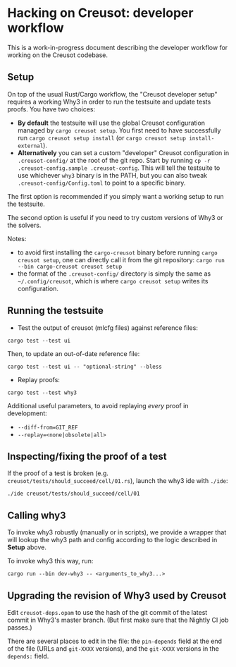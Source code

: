 # Hacking on Creusot: developer workflow

This is a work-in-progress document describing the developer workflow for
working on the Creusot codebase.

## Setup

On top of the usual Rust/Cargo workflow, the "Creusot developer setup" requires
a working Why3 in order to run the testsuite and update tests proofs. You have
two choices:

- **By default** the testsuite will use the global Creusot configuration managed
  by `cargo creusot setup`. You first need to have successfully run `cargo
  creusot setup install` (or `cargo creusot setup install-external`).
- **Alternatively** you can set a custom "developer" Creusot configuration in
  `.creusot-config/` at the root of the git repo. Start by running `cp -r
  .creusot-config.sample .creusot-config`. This will tell the testsuite to use
  whichever `why3` binary is in the PATH, but you can also tweak
  `.creusot-config/Config.toml` to point to a specific binary.

The first option is recommended if you simply want a working setup to run the
testsuite.

The second option is useful if you need to try custom versions of Why3 or the
solvers.

Notes:
- to avoid first installing the `cargo-creusot` binary before running `cargo
  creusot setup`, one can directly call it from the git repository: `cargo run
  --bin cargo-creusot creusot setup`
- the format of the `.creusot-config/` directory is simply the same as
  `~/.config/creusot`, which is where `cargo creusot setup` writes its
  configuration.

## Running the testsuite

- Test the output of creusot (mlcfg files) against reference files:
```
cargo test --test ui
```

Then, to update an out-of-date reference file:
```
cargo test --test ui -- "optional-string" --bless
```

- Replay proofs:
```
cargo test --test why3
```

Additional useful parameters, to avoid replaying *every* proof in development:
- `--diff-from=GIT_REF`
- `--replay=<none|obsolete|all>`

## Inspecting/fixing the proof of a test

If the proof of a test is broken (e.g.
`creusot/tests/should_succeed/cell/01.rs`), launch the why3 ide with `./ide`:
```
./ide creusot/tests/should_succeed/cell/01
```

## Calling why3

To invoke why3 robustly (manually or in scripts), we provide a wrapper that will
lookup the why3 path and config according to the logic described in **Setup**
above.

To invoke why3 this way, run:
```
cargo run --bin dev-why3 -- <arguments_to_why3...>
```

## Upgrading the revision of Why3 used by Creusot

Edit `creusot-deps.opam` to use the hash of the git commit of the latest commit
in Why3's master branch. (But first make sure that the Nightly CI job passes.)

There are several places to edit in the file: the `pin-depends` field at the end
of the file (URLs and `git-XXXX` versions), and the `git-XXXX` versions in the
`depends:` field.

